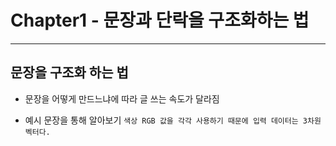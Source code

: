 # Chapter1 - 문장과 단락을 구조화하는 법
---

## 문장을 구조화 하는 법
- 문장을 어떻게 만드느냐에 따라 글 쓰는 속도가 달라짐

- 예시 문장을 통해 알아보기
    `색상 RGB 값을 각각 사용하기 때문에 입력 데이터는 3차원 벡터다.`